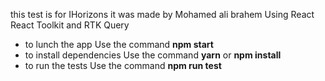 this test is for IHorizons it was made by Mohamed ali brahem Using React React Toolkit and RTK Query
- to lunch the app Use the command **npm start**
- to install dependencies Use the command **yarn** or **npm install**
- to run the tests Use the command **npm run test**
